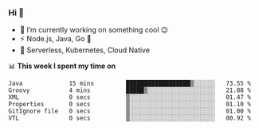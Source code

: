 ### Hi 👋

<!--
**nodejh/nodejh** is a ✨ _special_ ✨ repository because its `README.md` (this file) appears on your GitHub profile.

Here are some ideas to get you started:

- 🔭 I’m currently working on ...
- 🌱 I’m currently learning ...
- 👯 I’m looking to collaborate on ...
- 🤔 I’m looking for help with ...
- 💬 Ask me about ...
- 📫 How to reach me: ...
- 😄 Pronouns: ...
- ⚡ Fun fact: ...
-->

- 🔭 I’m currently working on something cool :wink:
- ⚡ Node.js, Java, Go :thought_balloon:
- 🤖 Serverless, Kubernetes, Cloud Native

📊 **This week I spent my time on**

<!--START_SECTION:waka-->

```text
Java             15 mins         ██████████████████▒░░░░░░   73.55 %
Groovy           4 mins          █████▒░░░░░░░░░░░░░░░░░░░   21.88 %
XML              0 secs          ▒░░░░░░░░░░░░░░░░░░░░░░░░   01.47 %
Properties       0 secs          ▒░░░░░░░░░░░░░░░░░░░░░░░░   01.10 %
GitIgnore file   0 secs          ▒░░░░░░░░░░░░░░░░░░░░░░░░   01.00 %
VTL              0 secs          ▒░░░░░░░░░░░░░░░░░░░░░░░░   00.92 %
```

<!--END_SECTION:waka-->


<!--
:traffic_light: **Visitors**

![visitors](https://visitor-badge.glitch.me/badge?page_id=nodejh.nodejh)
-->
